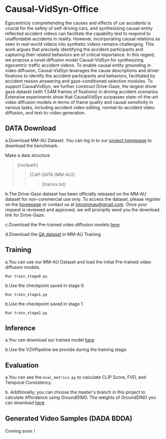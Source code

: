 # Causal-VidSyn-Office
Egocentricly comprehending the causes and effects of car accidents is crucial for the safety of self-driving cars, and synthesizing causal-entity reflected accident videos can facilitate the capability test to respond to unaffordable accidents in reality. However, incorporating causal relations as seen in real-world videos into synthetic videos remains challenging. This work argues that precisely identifying the accident participants and capturing their related behaviors are of critical importance. In this regard, we propose a novel diffusion model Causal-VidSyn for synthesizing egocentric traffic accident videos. To enable causal entity grounding in video diffusion, Causal-VidSyn leverages the cause descriptions and driver fixations to identify the accident participants and behaviors, facilitated by accident reason answering and gaze-conditioned selection modules. To support CausalVidSyn, we further construct Drive-Gaze, the largest driver gaze dataset (with 1.54M frames of fixations) in driving accident scenarios. Extensive experiments show that CausalVidSyn surpasses state-of-the-art video diffusion models in terms of frame quality and causal sensitivity in various tasks, including accident video editing, normal-to-accident video diffusion, and text-to-video generation.

## DATA Download
a.Download MM-AU Dataset. You can log in to our [project homepage](http://www.lotvsmmau.net) to download the benchmark.

Make a data structure
>[rootpath]
>>[CAP-DATA (MM-AU)]
>>>[trainxx.txt]

b.The Drive-Gaze dataset has been officially released on the MM-AU dataset for non-commercial use only. To access the dataset, please register on the [homepage](http://www.lotvsmmau.net) or contact us at lotvsmmau@gmail.com. Once your request is reviewed and approved, we will promptly send you the download link for Drive-Gaze.

c.Download the Pre-trained video diffusion models [here](https://pan.baidu.com/s/1eORCcoWz7hWRIGJd9Wy3nA?pwd=4g4i)

d.Download the [QA dataset](https://pan.baidu.com/s/1j0PpptGEO0F7lh_PevkMfw?pwd=i2xk ) in MM-AU Training

## Training
a.You can use our MM-AU Dataset and load the initial Pre-trained video diffusion models.

```Run train_stage0.py```

b.Use the checkpoint saved in stage 0.

```Run train_stage1.py```

b.Use the checkpoint saved in stage 1.

```Run train_stage2.py```

## Inference
a.You can download our trained model [here](https://pan.baidu.com/s/1lSYrJGTvRAqrfDIkGUlGGQ?pwd=d9cx)

b.Use the V2VPipeline we provide during the training stage.

## Evaluation
a.You can see the ```eval_metrics.py``` to calculate CLIP Score, FVD, and Temporal Consistency.

b. Additionally, you can choose the master's branch in this project to calculate Affordance using GroundDINO. 
The weights of GroundDINO you can download [here](https://pan.baidu.com/s/1AAN7-VDaJ5UsWczEEwwHMQ?pwd=39h2) 

## Generated Video Samples (DADA BDDA)
Coming soon！
